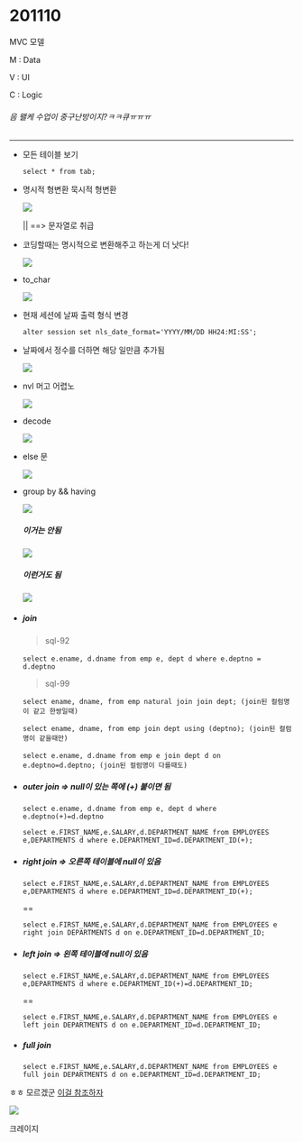 # 201110

MVC 모델

M : Data

V : UI

C : Logic



###### 음 왤케 수업이 중구난방이지?ㅋㅋ큐ㅠㅠㅠ



<hr>

- 모든 테이블 보기

  ```select * from tab;```

- 명시적 형변환 묵시적 형변환

  <img src="https://user-images.githubusercontent.com/24339310/98632690-56354c00-2363-11eb-8433-5f05108f7131.PNG">

  || ==> 문자열로 취급

- 코딩할때는 명시적으로 변환해주고 하는게 더 낫다!

  <img src="https://user-images.githubusercontent.com/24339310/98632939-d22f9400-2363-11eb-95d2-38aca7ffdf69.PNG">

- to_char

  <img src="https://user-images.githubusercontent.com/24339310/98632939-d22f9400-2363-11eb-95d2-38aca7ffdf69.PNG">

- 현재 세션에 날짜 출력 형식 변경

  ```alter session set nls_date_format='YYYY/MM/DD HH24:MI:SS';```

- 날짜에서 정수를 더하면 해당 일만큼 추가됨

  <img src="https://user-images.githubusercontent.com/24339310/98635123-c1811d00-2367-11eb-9cb4-6d0972834892.PNG">

- nvl 머고 어렵노

  <img src="https://user-images.githubusercontent.com/24339310/98636089-7ff17180-2369-11eb-8335-ebe3f7bb69f6.PNG">

- decode

  <img src="https://user-images.githubusercontent.com/24339310/98636622-99df8400-236a-11eb-9d80-781b17971ab6.PNG">

- else 문

  <img src="https://user-images.githubusercontent.com/24339310/98636969-24c07e80-236b-11eb-979b-5eb94f84657e.PNG">

- group by && having

  <img src="https://user-images.githubusercontent.com/24339310/98641518-3ad03e00-236f-11eb-8afc-abab6d938fb8.PNG">

  ##### 이거는 안됨

  <img src="https://user-images.githubusercontent.com/24339310/98642025-0dd05b00-2370-11eb-8137-1c4b49aec4f5.PNG">

  #####  이런거도 됨

  <img src="https://user-images.githubusercontent.com/24339310/98642140-41ab8080-2370-11eb-9901-ba7bfed9e3ef.PNG">

- ##### join

  > sql-92

  ​	```select e.ename, d.dname from emp e, dept d where e.deptno = d.deptno```

  

  > sql-99

  ​	```select ename, dname, from emp natural join join dept; (join된 컬럼명이 같고 한쌍일때)```

  ​	```select ename, dname, from emp join dept using (deptno); (join된 컬럼명이 같을때만)```

  ​	```select e.ename, d.dname from emp e join dept d on e.deptno=d.deptno; (join된 컬럼명이 다를때도)```

  

- ##### outer join => null이 있는 쪽에 (+) 붙이면 됨

  ```select e.ename, d.dname from emp e, dept d where e.deptno(+)=d.deptno```

  ```select e.FIRST_NAME,e.SALARY,d.DEPARTMENT_NAME from EMPLOYEES e,DEPARTMENTS d where e.DEPARTMENT_ID=d.DEPARTMENT_ID(+);```

- ##### right join => 오른쪽 테이블에 null이 있음

  ```select e.FIRST_NAME,e.SALARY,d.DEPARTMENT_NAME from EMPLOYEES e,DEPARTMENTS d where e.DEPARTMENT_ID=d.DEPARTMENT_ID(+);```

  ==

  ```select e.FIRST_NAME,e.SALARY,d.DEPARTMENT_NAME from EMPLOYEES e right join DEPARTMENTS d on e.DEPARTMENT_ID=d.DEPARTMENT_ID;```

- ##### left join => 왼쪽 테이블에 null이 있음

  ```select e.FIRST_NAME,e.SALARY,d.DEPARTMENT_NAME from EMPLOYEES e,DEPARTMENTS d where e.DEPARTMENT_ID(+)=d.DEPARTMENT_ID;```

  ==

  ```select e.FIRST_NAME,e.SALARY,d.DEPARTMENT_NAME from EMPLOYEES e left join DEPARTMENTS d on e.DEPARTMENT_ID=d.DEPARTMENT_ID;```

- ##### full join

  ```select e.FIRST_NAME,e.SALARY,d.DEPARTMENT_NAME from EMPLOYEES e full join DEPARTMENTS d on e.DEPARTMENT_ID=d.DEPARTMENT_ID;```

ㅎㅎ 모르겠군 [이걸 참조하자](https://goddaehee.tistory.com/62)

<img src="https://user-images.githubusercontent.com/24339310/98651177-432f7580-237d-11eb-8a77-2e1be123f7e6.PNG">

크레이지